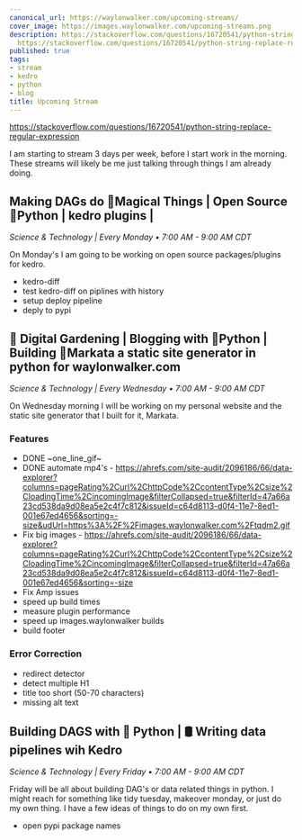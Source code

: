 ```yaml
---
canonical_url: https://waylonwalker.com/upcoming-streams/
cover_image: https://images.waylonwalker.com/upcoming-streams.png
description: https://stackoverflow.com/questions/16720541/python-string-replace-regular-expression
  https://stackoverflow.com/questions/16720541/python-string-replace-regular
published: true
tags:
- stream
- kedro
- python
- blog
title: Upcoming Stream
---
```


https://stackoverflow.com/questions/16720541/python-string-replace-regular-expression

I am starting to stream 3 days per week, before I start work in the morning. These streams will likely be me just talking through things I am already doing.

## Making DAGs do 🔮Magical Things | Open Source 🐍Python | kedro plugins |

_Science & Technology | Every Monday • 7:00 AM - 9:00 AM CDT_

On Monday's I am going to be working on open source packages/plugins for kedro.

* kedro-diff
* test kedro-diff on piplines with history
* setup deploy pipeline
* deply to pypi

## 🌱 Digital Gardening | Blogging with 🐍Python | Building 🔮Markata a static site generator in python for waylonwalker.com

_Science & Technology | Every Wednesday • 7:00 AM - 9:00 AM CDT_

On Wednesday morning I will be working on my personal website and the static site generator that I built for it, Markata.

### Features
* DONE ~one_line_gif~
* DONE automate mp4's - https://ahrefs.com/site-audit/2096186/66/data-explorer?columns=pageRating%2Curl%2ChttpCode%2CcontentType%2Csize%2CloadingTime%2CincomingImage&filterCollapsed=true&filterId=47a66a23cd538da9d08ea5e2c4f7c812&issueId=c64d8113-d0f4-11e7-8ed1-001e67ed4656&sorting=-size&udUrl=https%3A%2F%2Fimages.waylonwalker.com%2Ftqdm2.gif
* Fix big images - https://ahrefs.com/site-audit/2096186/66/data-explorer?columns=pageRating%2Curl%2ChttpCode%2CcontentType%2Csize%2CloadingTime%2CincomingImage&filterCollapsed=true&filterId=47a66a23cd538da9d08ea5e2c4f7c812&issueId=c64d8113-d0f4-11e7-8ed1-001e67ed4656&sorting=-size
* Fix Amp issues
* speed up build times
* measure plugin performance
* speed up images.waylonwalker builds
* build footer

### Error Correction

* redirect detector
* detect multiple H1
* title too short (50-70 characters) 
* missing alt text


## Building DAGS with 🐍 Python | 🛢 Writing data pipelines wih Kedro

_Science & Technology | Every Friday • 7:00 AM - 9:00 AM CDT_

Friday will be all about building DAG's or data related things in python.  I might reach for something like tidy tuesday, makeover monday, or just do my own thing.  I have a few ideas of things to do on my own first.

* open pypi package names